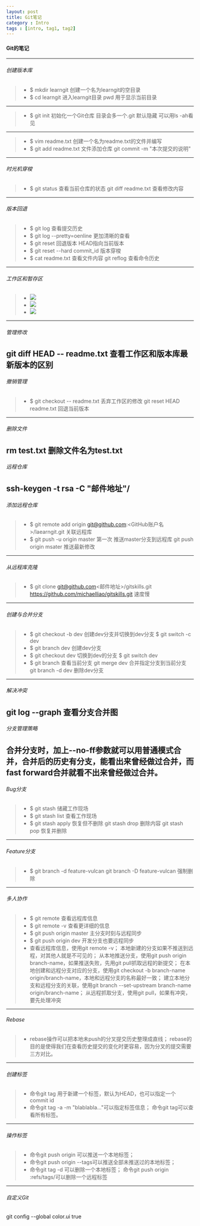 ```yaml
---
layout: post
title: Git笔记
category : Intro
tags : [intro, tag1, tag2]
---
```


#### Git的笔记
---
###### 创建版本库
> - $ mkdir learngit    创建一个名为learngit的空目录
> - $ cd learngit    进入learngit目录
pwd    用于显示当前目录
---
> - $ git init    初始化一个Git仓库
目录会多一个.git    默认隐藏 可以用ls -ah看见
---
> - $ vim readme.txt    创建一个名为readme.txt的文件并编写
> - $ git add readme.txt    文件添加仓库
git commit -m "本次提交的说明"
---
###### 时光机穿梭
> - $ git status    查看当前仓库的状态
git diff readme.txt    查看修改内容
---
###### 版本回退
> - $ git log   查看提交历史
> - $ git log --pretty=oenline    更加清晰的查看
> - $ git reset     回退版本    HEAD指向当前版本
> - $ git reset --hard commit_id    版本穿梭
> - $ cat readme.txt 查看文件内容
 git reflog    查看命令历史
---
###### 工作区和暂存区
> - ![](/img/0.jpeg)
> - ![](/img/1.jpeg)
> - ![](/img/2.jpeg)
---
###### 管理修改
git diff HEAD -- readme.txt    查看工作区和版本库最新版本的区别
---
###### 撤销管理
> - $ git checkout -- readme.txt    丢弃工作区的修改
git reset HEAD readme.txt    回退当前版本
---
###### 删除文件
rm test.txt    删除文件名为test.txt
---
###### 远程仓库
ssh-keygen -t rsa -C "邮件地址"/
---
###### 添加远程仓库
> - $ git remote add origin git@github.com:<GitHub账户名>/laearngit.git    关联远程库
> - $ git push -u origin master   第一次 推送master分支到远程库
git push origin msater    推送最新修改
---
###### 从远程库克隆
> - $ git clone git@github.com<邮件地址>/gitskills.git
https://github.com/michaelliao/gitskills.git   速度慢
---
###### 创建与合并分支
> - $ git checkout -b dev    创建dev分支并切换到dev分支    $ git switch -c dev
> - $ git branch dev    创建dev分支
> - $ git checkout dev    切换到dev的分支    $ git switch dev
> - $ git branch    查看当前分支
 git merge dev    合并指定分支到当前分支
git branch -d dev    删除dev分支
---
###### 解决冲突
 git log --graph    查看分支合并图
---
###### 分支管理策略
合并分支时，加上--no-ff参数就可以用普通模式合并，合并后的历史有分支，能看出来曾经做过合并，而fast forward合并就看不出来曾经做过合并。
---
###### Bug分支
> - $ git stash    储藏工作现场
> - $ git stash list    查看工作现场
> - $ git stash apply    恢复但不删除    git stash drop    删除内容
git stash pop    恢复并删除
---
###### Feature分支
> - $ git branch -d feature-vulcan
git branch -D feature-vulcan    强制删除
---
###### 多人协作
> - $ git remote    查看远程库信息
> - $ git remote -v 查看更详细的信息
> - $ git push origin master    主分支时刻与远程同步
> - $ git push origin dev    开发分支也要远程同步
>  - 查看远程库信息，使用git remote -v；
本地新建的分支如果不推送到远程，对其他人就是不可见的；
从本地推送分支，使用git push origin branch-name，如果推送失败，先用git pull抓取远程的新提交；
在本地创建和远程分支对应的分支，使用git checkout -b branch-name origin/branch-name，本地和远程分支的名称最好一致；
建立本地分支和远程分支的关联，使用git branch --set-upstream branch-name origin/branch-name；
从远程抓取分支，使用git pull，如果有冲突，要先处理冲突
---
###### Rebase
> - rebase操作可以把本地未push的分叉提交历史整理成直线；
rebase的目的是使得我们在查看历史提交的变化时更容易，因为分叉的提交需要三方对比。
---
###### 创建标签
> - 命令git tag <tagname>用于新建一个标签，默认为HEAD，也可以指定一个commit id
> - 命令git tag -a <tagname> -m "blablabla..."可以指定标签信息；
命令git tag可以查看所有标签。
---
###### 操作标签
> - 命令git push origin <tagname>可以推送一个本地标签；
> - 命令git push origin --tags可以推送全部未推送过的本地标签；
> - 命令git tag -d <tagname>可以删除一个本地标签；
命令git push origin :refs/tags/<tagname>可以删除一个远程标签
---
######  自定义Git
git config --global color.ui true